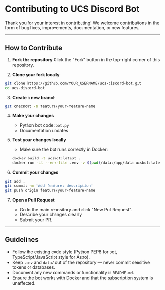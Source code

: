 # Contributing to UCS Discord Bot

Thank you for your interest in contributing! We welcome contributions in the form of bug fixes, improvements, documentation, or new features.

---

## How to Contribute

1. **Fork the repository**
   Click the "Fork" button in the top-right corner of this repository.

2. **Clone your fork locally**

```bash
git clone https://github.com/YOUR_USERNAME/ucs-discord-bot.git
cd ucs-discord-bot
````

3. **Create a new branch**

```bash
git checkout -b feature/your-feature-name
```

4. **Make your changes**

   * Python bot code: `bot.py`
   * Documentation updates

5. **Test your changes locally**

   * Make sure the bot runs correctly in Docker:

   ```bash
   docker build -t ucsbot:latest .
   docker run -it --env-file .env -v $(pwd)/data:/app/data ucsbot:latest
   ```

6. **Commit your changes**

```bash
git add .
git commit -m "Add feature: description"
git push origin feature/your-feature-name
```

7. **Open a Pull Request**

   * Go to the main repository and click "New Pull Request".
   * Describe your changes clearly.
   * Submit your PR.

---

## Guidelines

* Follow the existing code style (Python PEP8 for bot, TypeScript/JavaScript style for Astro).
* Keep `.env` and `data/` out of the repository — never commit sensitive tokens or databases.
* Document any new commands or functionality in `README.md`.
* Ensure the bot works with Docker and that the subscription system is unaffected.
